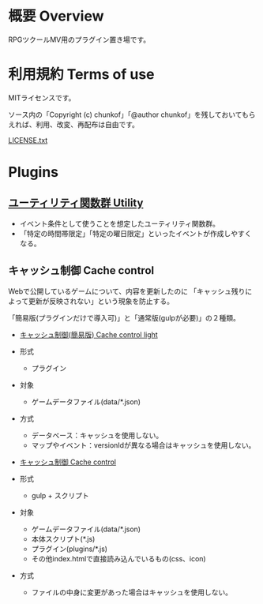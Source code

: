 # 概要 Overview
RPGツクールMV用のプラグイン置き場です。

# 利用規約 Terms of use
MITライセンスです。

ソース内の「Copyright (c) chunkof」「@author chunkof」を残しておいてもらえれば、利用、改変、再配布は自由です。

[LICENSE.txt](LICENSE.txt)

# Plugins

## [ユーティリティ関数群 Utility](utility)
 - イベント条件として使うことを想定したユーティリティ関数群。
 - 「特定の時間帯限定」「特定の曜日限定」といったイベントが作成しやすくなる。

## キャッシュ制御 Cache control
Webで公開しているゲームについて、内容を更新したのに
「キャッシュ残りによって更新が反映されない」という現象を防止する。

「簡易版(プラグインだけで導入可)」と「通常版(gulpが必要)」の２種類。

 - [キャッシュ制御(簡易版) Cache control light](cachecontrol_light)
  - 形式
    - プラグイン
  - 対象
    - ゲームデータファイル(data/\*.json)
  - 方式
    - データベース：キャッシュを使用しない。
    - マップやイベント：versionIdが異なる場合はキャッシュを使用しない。


 - [キャッシュ制御 Cache control](cachecontrol)
  - 形式
    - gulp + スクリプト
  - 対象
    - ゲームデータファイル(data/\*.json)
    - 本体スクリプト(\*.js)
    - プラグイン(plugins/\*.js)
    - その他index.htmlで直接読み込んでいるもの(css、icon)
  - 方式
    - ファイルの中身に変更があった場合はキャッシュを使用しない。
